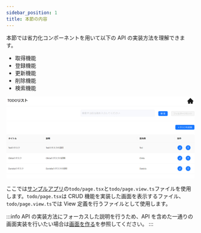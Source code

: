 ```yaml
---
sidebar_position: 1
title: 本節の内容
---
```


本節では省力化コンポーネントを用いて以下の API の実装方法を理解できます。

- 取得機能
- 登録機能
- 更新機能
- 削除機能
- 検索機能

![CRUD画面の画像](../../../static/img/crud.png)

ここでは[サンプルアプリ](https://github.com/Fintan-contents/dev-react-cs-example/tree/develop)の`todo/page.tsx`と`todo/page.view.ts`ファイルを使用します。`todo/page.tsx`は CRUD 機能を実装した画面を表示するファイル、`todo/page.view.ts`では View 定義を行うファイルとして使用します。

:::info
API の実装方法にフォーカスした説明を行うため、API を含めた一通りの画面実装を行いたい場合は[画面を作る](../create-register-screen/)を参照してください。
:::
